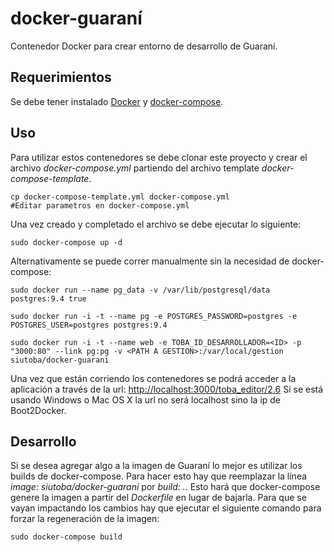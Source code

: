# docker-guaraní
Contenedor Docker para crear entorno de desarrollo de Guaraní.

## Requerimientos
Se debe tener instalado [Docker](https://docs.docker.com/installation/) y [docker-compose](https://docs.docker.com/compose/install/).

## Uso
Para utilizar estos contenedores se debe clonar este proyecto y crear el archivo *docker-compose.yml* partiendo del archivo
template *docker-compose-template*.
```
cp docker-compose-template.yml docker-compose.yml
#Editar parametros en docker-compose.yml
```
Una vez creado y completado el archivo se debe ejecutar lo siguiente:

```
sudo docker-compose up -d
```

Alternativamente se puede correr manualmente sin la necesidad de docker-compose:

```
sudo docker run --name pg_data -v /var/lib/postgresql/data postgres:9.4 true
```

```
sudo docker run -i -t --name pg -e POSTGRES_PASSWORD=postgres -e POSTGRES_USER=postgres postgres:9.4
```

```
sudo docker run -i -t --name web -e TOBA_ID_DESARROLLADOR=<ID> -p "3000:80" --link pg:pg -v <PATH A GESTION>:/var/local/gestion siutoba/docker-guarani
```

Una vez que están corriendo los contenedores se podrá acceder a la aplicación a través de la url: [http://localhost:3000/toba_editor/2.6](http://localhost:3000/toba_editor/2.6)
Si se está usando Windows o Mac OS X la url no será localhost sino la ip de Boot2Docker.

## Desarrollo
Si se desea agregar algo a la imagen de Guaraní lo mejor es utilizar los builds de docker-compose. Para hacer esto hay que
reemplazar la línea *image: siutoba/docker-guarani* por *build: .*. Esto hará que docker-compose genere la imagen a partir
del *Dockerfile* en lugar de bajarla. Para que se vayan impactando los cambios hay que ejecutar el siguiente comando para
forzar la regeneración de la imagen:

```
sudo docker-compose build
```
